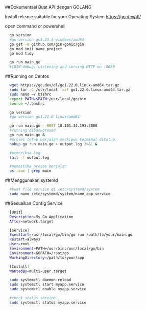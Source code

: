 ##Dokumentasi Buat API dengan GOLANG

Install release suitable for your Operating System
https://go.dev/dl/

open command or powershell

```bash
  go version
  #go version go1.23.4 windows/amd64
  go get -u github.com/gin-gonic/gin
  go mod init name_project
  go mod tidy

  go run main.go
  #[GIN-debug] Listening and serving HTTP on :8080
```

##Running on Centos
```bash
  wget https://go.dev/dl/go1.22.0.linux-amd64.tar.gz
  sudo tar -C /usr/local -xzf go1.22.0.linux-amd64.tar.gz
  sudo nano ~/.bashrc
  export PATH=$PATH:/usr/local/go/bin
  source ~/.bashrc

  go version
  #go version go1.22.0 linux/amd64

  go run main.go --HOST 10.101.34.193:3000
  #running dibackground
  go run main.go & 
  #proses tetap berjalan meskipun terminal ditutup
  nohup go run main.go > output.log 2>&1 &

  #memeriksa log
  tail -f output.log

  #memastika proses berjalan
  ps -aux | grep main
```

##Menggunakan systemd
```bash
  #buat file service di /etc/systemd/system
  sudo nano /etc/systemd/system/name_app.service
```

##Sesuaikan Config Service
```bash
  [Unit]
  Description=My Go Application
  After=network.target

  [Service]
  ExecStart=/usr/local/go/bin/go run /path/to/your/main.go
  Restart=always
  User=root
  Environment=PATH=/usr/bin:/usr/local/go/bin
  Environment=GOPATH=/root/go
  WorkingDirectory=/path/to/your/app

  [Install]
  WantedBy=multi-user.target
```

```bash
  sudo systemctl daemon-reload
  sudo systemctl start myapp.service
  sudo systemctl enable myapp.service
```

```bash
  #check status service 
  sudo systemctl status myapp.service
```